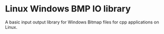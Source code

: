 # Linux Windows BMP IO library

A basic input output library for Windows Bitmap files for cpp applications on Linux.
